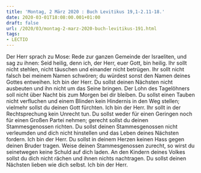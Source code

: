 ```yaml
---
title: 'Montag, 2 März 2020 : Buch Levitikus 19,1-2.11-18.'
date: 2020-03-01T18:08:00.001+01:00
draft: false
url: /2020/03/montag-2-marz-2020-buch-levitikus-191.html
tags: 
- LECTIO
---
```


Der Herr sprach zu Mose: Rede zur ganzen Gemeinde der Israeliten, und sag zu ihnen: Seid heilig, denn ich, der Herr, euer Gott, bin heilig. Ihr sollt nicht stehlen, nicht täuschen und einander nicht betrügen. Ihr sollt nicht falsch bei meinem Namen schwören; du würdest sonst den Namen deines Gottes entweihen. Ich bin der Herr. Du sollst deinen Nächsten nicht ausbeuten und ihn nicht um das Seine bringen. Der Lohn des Tagelöhners soll nicht über Nacht bis zum Morgen bei dir bleiben. Du sollst einen Tauben nicht verfluchen und einem Blinden kein Hindernis in den Weg stellen; vielmehr sollst du deinen Gott fürchten. Ich bin der Herr. Ihr sollt in der Rechtsprechung kein Unrecht tun. Du sollst weder für einen Geringen noch für einen Großen Partei nehmen; gerecht sollst du deinen Stammesgenossen richten. Du sollst deinen Stammesgenossen nicht verleumden und dich nicht hinstellen und das Leben deines Nächsten fordern. Ich bin der Herr. Du sollst in deinem Herzen keinen Hass gegen deinen Bruder tragen. Weise deinen Stammesgenossen zurecht, so wirst du seinetwegen keine Schuld auf dich laden. An den Kindern deines Volkes sollst du dich nicht rächen und ihnen nichts nachtragen. Du sollst deinen Nächsten lieben wie dich selbst. Ich bin der Herr.